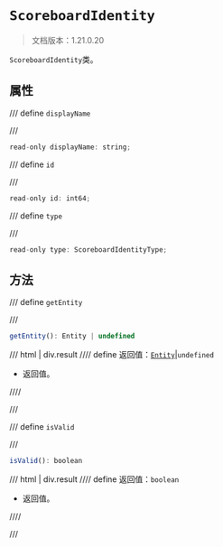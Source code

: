 # `ScoreboardIdentity`

> 文档版本：1.21.0.20

`ScoreboardIdentity`类。

## 属性

/// define
`displayName`


///

```js
read-only displayName: string;
```


/// define
`id`


///

```js
read-only id: int64;
```


/// define
`type`


///

```js
read-only type: ScoreboardIdentityType;
```


## 方法

/// define
`getEntity`


///

```js
getEntity(): Entity | undefined
```

/// html | div.result
//// define
返回值：[`Entity`](./entity.md)|`undefined`

- 返回值。


////

///


/// define
`isValid`


///

```js
isValid(): boolean
```

/// html | div.result
//// define
返回值：`boolean`

- 返回值。


////

///

